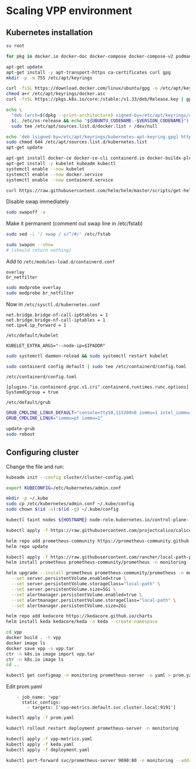 # Scaling VPP environment

## Kubernetes installation
```bash
su root
```

```bash
for pkg in docker.io docker-doc docker-compose docker-compose-v2 podman-docker containerd runc; do sudo apt-get remove $pkg; done
```

```bash
apt-get update
apt-get install -y apt-transport-https ca-certificates curl gpg
mkdir -p -m 755 /etc/apt/keyrings
```

```bash
curl -fsSL https://download.docker.com/linux/ubuntu/gpg -o /etc/apt/keyrings/docker.asc
chmod a+r /etc/apt/keyrings/docker.asc
curl -fsSL https://pkgs.k8s.io/core:/stable:/v1.33/deb/Release.key | gpg --dearmor -o /etc/apt/keyrings/kubernetes-apt-keyring.gpg
```

```bash
echo \
  "deb [arch=$(dpkg --print-architecture) signed-by=/etc/apt/keyrings/docker.asc] https://download.docker.com/linux/ubuntu \
  $(. /etc/os-release && echo "${UBUNTU_CODENAME:-$VERSION_CODENAME}") stable" | \
  sudo tee /etc/apt/sources.list.d/docker.list > /dev/null
```

```bash
echo 'deb [signed-by=/etc/apt/keyrings/kubernetes-apt-keyring.gpg] https://pkgs.k8s.io/core:/stable:/v1.33/deb/ /' | tee /etc/apt/sources.list.d/kubernetes.list
sudo chmod 644 /etc/apt/sources.list.d/kubernetes.list
apt-get update
```

```bash
apt-get install docker-ce docker-ce-cli containerd.io docker-buildx-plugin docker-compose-plugin
apt-get install -y kubelet kubeadm kubectl
systemctl enable --now kubelet
systemctl enable --now docker.service
systemctl enable --now containerd.service
```

```bash
curl https://raw.githubusercontent.com/helm/helm/master/scripts/get-helm-3 | bash
```

Disable swap immediately
```bash
sudo swapoff -a
```

Make it permanent (comment out swap line in /etc/fstab)
```bash
sudo sed -i '/ swap / s/^/#/' /etc/fstab
```

```bash
sudo swapon --show
# (should return nothing)
```

Add to `/etc/modules-load.d/containerd.conf`
```
overlay
br_netfilter
```

```bash
sudo modprobe overlay
sudo modprobe br_netfilter
```

Now in `/etc/sysctl.d/kubernetes.conf`
```
net.bridge.bridge-nf-call-ip6tables = 1
net.bridge.bridge-nf-call-iptables = 1
net.ipv4.ip_forward = 1
```

`/etc/default/kubelet`
```
KUBELET_EXTRA_ARGS="--node-ip=$IPADDR"
```

```bash
sudo systemctl daemon-reload && sudo systemctl restart kubelet
```

```bash
sudo containerd config default | sudo tee /etc/containerd/config.toml
```

`/etc/containerd/config.toml`
```
[plugins."io.containerd.grpc.v1.cri".containerd.runtimes.runc.options]
SystemdCgroup = true
```

`/etc/default/grub`
```bash
GRUB_CMDLINE_LINUX_DEFAULT="console=ttyS0,115200n8 iommu=1 intel_iommu=on enable_unsafe_noiommu_mode=1 vfio_iommu_type1.allow_unsafe_interrupts=1 default_hugepagesz=2048K hugepagesz=2048K hugepages=1024"
GRUB_CMDLINE_LINUX="iommu=pt iommu=1"
```

```bash
update-grub
sudo reboot
```

## Configuring cluster

Change the file and run:
```bash
kubeadm init --config cluster/cluster-config.yaml
```

```bash
export KUBECONFIG=/etc/kubernetes/admin.conf
```

```bash
mkdir -p ~/.kube
sudo cp /etc/kubernetes/admin.conf ~/.kube/config
sudo chown $(id -u):$(id -g) ~/.kube/config
```

```bash
kubectl taint nodes ${HOSTNAME} node-role.kubernetes.io/control-plane-
```

```bash
kubectl apply -f https://raw.githubusercontent.com/projectcalico/calico/v3.27.3/manifests/calico.yaml
```

```bash
helm repo add prometheus-community https://prometheus-community.github.io/helm-charts
helm repo update
```

```bash
kubectl apply -f https://raw.githubusercontent.com/rancher/local-path-provisioner/master/deploy/local-path-storage.yaml
helm install prometheus prometheus-community/prometheus -n monitoring --create-namespace
```

```bash
helm upgrade --install prometheus prometheus-community/prometheus -n monitoring --create-namespace \
  --set server.persistentVolume.enabled=true \
  --set server.persistentVolume.storageClass="local-path" \
  --set server.persistentVolume.size=5Gi \
  --set alertmanager.persistentVolume.enabled=true \
  --set alertmanager.persistentVolume.storageClass="local-path" \
  --set alertmanager.persistentVolume.size=2Gi
```

```bash
helm repo add kedacore https://kedacore.github.io/charts  
helm install keda kedacore/keda -n keda --create-namespace
```

```bash
cd vpp
docker build . -t vpp
docker image ls
docker save vpp -o vpp.tar
ctr -n k8s.io image import vpp.tar
ctr -n k8s.io image ls
cd ..
```

```bash
kubectl get configmap -n monitoring prometheus-server -o yaml > prom.yaml
```

Edit prom.yaml
```
    - job_name: 'vpp'
      static_configs:
        - targets: ['vpp-metrics.default.svc.cluster.local:9191']
```

```bash
kubectl apply -f prom.yaml
```

```bash
kubectl rollout restart deployment prometheus-server -n monitoring
```

```bash
kubectl apply -f vpp-metrics.yaml
kubectl apply -f keda.yaml
kubectl apply -f deployment.yaml
```

```bash
kubectl port-forward svc/prometheus-server 9090:80 -n monitoring --address 0.0.0.0
```
